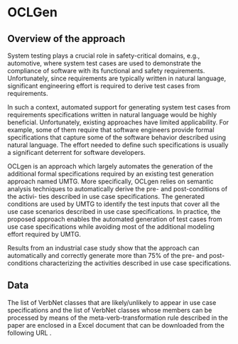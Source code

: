 # OCLGen
  
## Overview of the approach

System testing plays a crucial role in safety-critical domains, e.g., automotive, where system test cases are used to demonstrate the compliance of software with its functional and safety requirements. Unfortunately, since requirements are typically written in natural language, significant engineering effort is required to derive test cases from requirements.

In such a context, automated support for generating system test cases from requirements specifications written in natural language would be highly beneficial. Unfortunately, existing approaches have limited applicability. For example, some of them require that software engineers provide formal specifications that capture some of the software behavior described using natural language. The effort needed to define such specifications is usually a significant deterrent for software developers.

OCLgen is an approach which largely automates the generation of the additional formal specifications required by an existing test generation approach named UMTG. More specifically, OCLgen relies on semantic analysis techniques to automatically derive the pre- and post-conditions of the activi- ties described in use case specifications. The generated conditions are used by UMTG to identify the test inputs that cover all the use case scenarios described in use case specifications. In practice, the proposed approach enables the automated generation of test cases from use case specifications while avoiding most of the additional modeling effort required by UMTG.

Results from an industrial case study show that the approach can automatically and correctly generate more than 75% of the pre- and post-conditions characterizing the activities described in use case specifications.


## Data

The list of VerbNet classes that are likely/unlikely to appear in use case specifications and the list of VerbNet classes whose members can be processed by means of the meta-verb-transformation rule described in the paper are enclosed in a Excel document that can be downloaded from the following URL .
